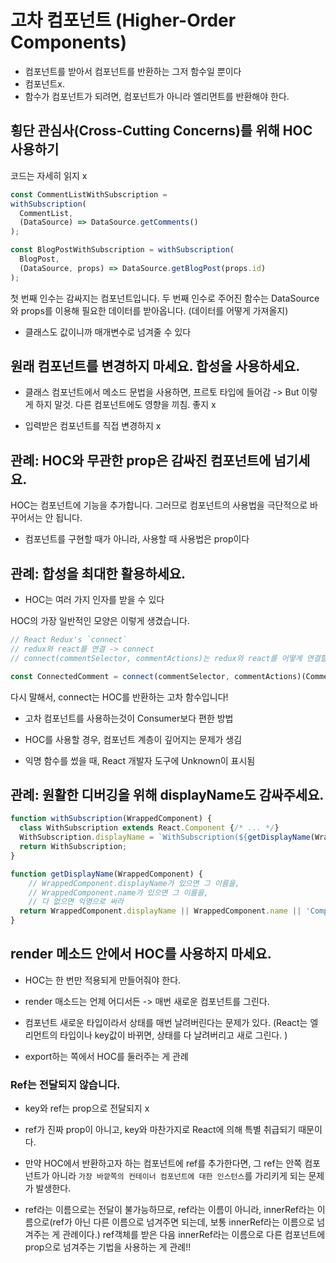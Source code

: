 # 고차 컴포넌트 (Higher-Order Components)
- 컴포넌트를 받아서 컴포넌트를 반환하는 그저 함수일 뿐이다
- 컴포넌트x. 
- 함수가 컴포넌트가 되려면, 컴포넌트가 아니라 엘리먼트를 반환해야 한다.

## 횡단 관심사(Cross-Cutting Concerns)를 위해 HOC 사용하기
코드는 자세히 읽지 x
```js
const CommentListWithSubscription = 
withSubscription(
  CommentList,
  (DataSource) => DataSource.getComments()
);

const BlogPostWithSubscription = withSubscription(
  BlogPost,
  (DataSource, props) => DataSource.getBlogPost(props.id)
);
```
첫 번째 인수는 감싸지는 컴포넌트입니다. 두 번째 인수로 주어진 함수는 DataSource 와 props를 이용해 필요한 데이터를 받아옵니다.
(데이터를 어떻게 가져올지)

- 클래스도 값이니까 매개변수로 넘겨줄 수 있다




## 원래 컴포넌트를 변경하지 마세요. 합성을 사용하세요.
- 클래스 컴포넌트에서 메소드 문법을 사용하면, 프르토 타입에 들어감 -> But 이렇게 하지 말것. 다른 컴포넌트에도 영향을 끼침. 좋지 x

- 입력받은 컴포넌트를 직접 변경하지 x

## 관례: HOC와 무관한 prop은 감싸진 컴포넌트에 넘기세요.
HOC는 컴포넌트에 기능을 추가합니다. 그러므로 컴포넌트의 사용법을 극단적으로 바꾸어서는 안 됩니다. 

- 컴포넌트를 구현할 때가 아니라, 사용할 때 사용법은 prop이다

## 관례: 합성을 최대한 활용하세요.
-  HOC는 여러 가지 인자를 받을 수 있다

HOC의 가장 일반적인 모양은 이렇게 생겼습니다.
```js
// React Redux's `connect`
// redux와 react를 연결 -> connect
// connect(commentSelector, commentActions)는 redux와 react를 어떻게 연결할 지를 받음. 고차컴포넌트를 반환

const ConnectedComment = connect(commentSelector, commentActions)(CommentList);
```
다시 말해서, connect는 HOC를 반환하는 고차 함수입니다!




- 고차 컴포넌트를 사용하는것이 Consumer보다 편한 방법

- HOC를 사용할 경우, 컴포넌트 계층이 깊어지는 문제가 생김

- 익명 함수를 썼을 때, React 개발자 도구에 Unknown이 표시됨

## 관례: 원활한 디버깅을 위해 displayName도 감싸주세요.

```js
function withSubscription(WrappedComponent) {
  class WithSubscription extends React.Component {/* ... */}
  WithSubscription.displayName = `WithSubscription(${getDisplayName(WrappedComponent)})`;
  return WithSubscription;
}

function getDisplayName(WrappedComponent) {
    // WrappedComponent.displayName가 있으면 그 이름을,
    // WrappedComponent.name가 있으면 그 이름을,
    // 다 없으면 익명으로 써라
  return WrappedComponent.displayName || WrappedComponent.name || 'Component';
}
```



## render 메소드 안에서 HOC를 사용하지 마세요.
- HOC는 한 번만 적용되게 만들어줘야 한다.
- render 매소드는 언제 어디서든 -> 매번 새로운 컴포넌트를 그린다. 
- 컴포넌트 새로운 타입이라서 상태를 매번 날려버린다는 문제가 있다. (React는 엘리먼트의 타입이나 key값이 바뀌면, 상태를 다 날려버리고 새로 그린다. )

- export하는 쪽에서 HOC를 둘러주는 게 관례

### Ref는 전달되지 않습니다.
- key와 ref는 prop으로 전달되지 x
- ref가 진짜 prop이 아니고, key와 마찬가지로 React에 의해 특별 취급되기 때문이다. 
- 만약 HOC에서 반환하고자 하는 컴포넌트에 ref를 추가한다면, 그 ref는 안쪽 컴포넌트가 아니라 `가장 바깥쪽의 컨테이너 컴포넌트에 대한 인스턴스`를 가리키게 되는 문제가 발생한다.

- ref라는 이름으로는 전달이 불가능하므로, ref라는 이름이 아니라, innerRef라는 이름으로(ref가 아닌 다른 이름으로 넘겨주면 되는데, 보통 innerRef라는 이름으로 넘겨주는 게 관례이다.) ref객체를 받은 다음 innerRef라는 이름으로 다른 컴포넌트에 prop으로 넘겨주는 기법을 사용하는 게 관례!!
